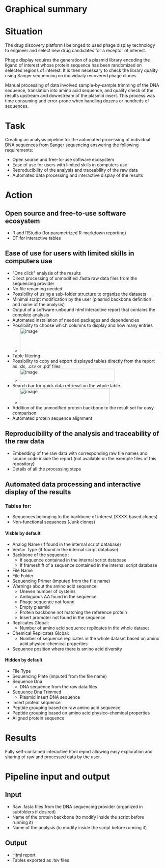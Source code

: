 
# Graphical summary



# Situation

The drug discovery platform I belonged to used phage display technology to engineer and select new drug candidates for a receptor of interest.

Phage display requires the generation of a plasmid library encoding the ligand of interest whose protein sequence has been randomized on selected regions of interest. It is then necessary to check the library quality using Sanger sequencing on individualy recovered phage clones.

Manual processing of data involved sample-by-sample trimming of the DNA sequence, translation into amino acid sequence, and quality check of the results upstream and downstream of the plasmid insert. This process was time consuming and error-prone when handling dozens or hundreds of sequences. 

# Task

Creating an analysis pipeline for the automated processing of individual DNA sequences from Sanger sequencing answering the following requirements:
- Open source and free-to-use software ecosystem
- Ease of use for users with limited skills in computers use
- Reproducibility of the analysis and traceability of the raw data
- Automated data processing and interactive display of the results

# Action

## Open source and free-to-use software ecosystem

- R and RStudio (for parametrized R-markdown reporting)
- DT for interactive tables

## Ease of use for users with limited skills in computers use

- "One click" analysis of the results
- Direct processing of unmodified .fasta raw data files from the sequencing provider
- No file renaming needed
- Possibility of using a sub-folder structure to organize the datasets
- Minimal script modification by the user (plasmid backbone definition and name of the analysis)
- Output of a software-unbound html interactive report that contains the complete analysis
- Automated installation of needed packages and dependencies
- Possibility to choose which columns to display and how many entries
  - <img width="958" height="79" alt="image" src="https://github.com/user-attachments/assets/c0b4c882-8545-4657-9848-cb75a7e11bc0" />
- Table filtering
- Possibility to copy and export displayed tables directly from the report as .xls, .csv or .pdf files
  - <img width="308" height="43" alt="image" src="https://github.com/user-attachments/assets/3345cb2a-bdc8-4240-96ae-7074ec8358ff" />
- Search bar for quick data retrieval on the whole table
  - <img width="293" height="52" alt="image" src="https://github.com/user-attachments/assets/452036f1-7465-451e-a4b7-d775eab4ae5f" />
- Addition of the unmodified protein backbone to the result set for easy comparison
- Automated protein sequence alignment

## Reproducibility of the analysis and traceability of the raw data

- Embedding of the raw data with corresponding raw file names and source code inside the report (not available on the exemple files of this repository)
- Details of all the processing steps

## Automated data processing and interactive display of the results

### Tables for:
- Sequences belonging to the backbone of interest (XXXX-based clones)
- Non-functional sequences (Junk clones)


#### Visble by default
- Analog Name (if found in the internal script database) 
- Vector Type (if found in the internal script database) 
- Backbone of the sequence :
  - If sequence contained in the internal script database
  - If frameshift of a sequence contained in the internal script database 
- File Name
- File Folder
- Sequencing Primer (imputed from the file name)
- Warnings about the amino acid sequence:
  - Uneven number of cysteins
  - Ambiguous AA found in the sequence
  - Phage sequence not found
  - Empty plasmid
  - Protein backbone not matching the reference protein
  - Insert promoter not found in the sequence
- Replicates Global:
  - Number of amino acid sequence replicates in the whole dataset
- Chemical Replicates Global:
  - Number of sequence replicates in the whole dataset based on amino acid physico-chemical properties
- Sequence position where there is amino acid diversity

#### Hidden by default
- File Type
- Sequencing Plate (imputed from the file name)
- Sequence Dna
  - DNA sequence from the raw data files 
- Sequence Dna Trimmed
  - Plasmid insert DNA sequence 
- Insert protein sequence
- Peptide grouping based on raw amino acid sequence
- Peptide grouping based on amino acid physico-chemical properties
- Aligned protein sequence

# Results

Fully self-contained interactive html report allowing easy exploration and sharing of raw and processed data by the user.

# Pipeline input and output

## Input

- Raw .fasta files from the DNA sequencing provider (organized in subfolders if desired)
- Name of the protein backbone (to modify inside the script before running it)
- Name of the analysis (to modify inside the script before running it)

## Output

- Html report
- Tables exported as .tsv files
